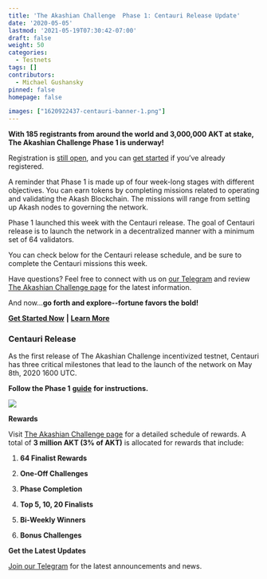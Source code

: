 ```yaml
---
title: 'The Akashian Challenge  Phase 1: Centauri Release Update'
date: '2020-05-05'
lastmod: '2021-05-19T07:30:42-07:00'
draft: false
weight: 50
categories:
  - Testnets
tags: []
contributors:
  - Michael Gushansky
pinned: false
homepage: false

images: ["1620922437-centauri-banner-1.png"]
---
```

**With 185 registrants from around the world and 3,000,000 AKT at stake, The Akashian Challenge Phase 1 is underway!** 

Registration is [still open](https://docs.google.com/forms/d/1oM8eQcaWkpt3nRLh_H0tvQ2AeLpgjkdLn6rfhKyrsJk/edit), and you can [get started](https://docs.akash.network/akashian/phase1) if you’ve already registered.  
  
A reminder that Phase 1 is made up of four week-long stages with different objectives. You can earn tokens by completing missions related to operating and validating the Akash Blockchain. The missions will range from setting up Akash nodes to governing the network.  
  
Phase 1 launched this week with the Centauri release. The goal of Centauri release is to launch the network in a decentralized manner with a minimum set of 64 validators.  
  
You can check below for the Centauri release schedule, and be sure to complete the Centauri missions this week.  
  
Have questions? Feel free to connect with us on [our Telegram](https://t.me/AkashNW) and review [The Akashian Challenge page](https://akash.network/challenge/) for the latest information.  
  
And now...**go forth and explore--fortune favors the bold!**

[**Get Started Now**](https://akash.network/akashian/docs) **|** [**Learn More**](https://akash.network/challenge/)

### **Centauri Release**

As the first release of The Akashian Challenge incentivized testnet, Centauri has three critical milestones that lead to the launch of the network on May 8th, 2020 1600 UTC.  
  
**Follow the Phase 1** [**guide**](https://akash.network/akashian/phase1/guide) **for instructions.**

![](https://www.datocms-assets.com/45776/1620922421-screen-shot-2020-05-05-at-7-08-22-am.png)

**Rewards**  
  
Visit [The Akashian Challenge page](https://akash.network/challenge/) for a detailed schedule of rewards. A total of **3 million AKT (3% of AKT)** is allocated for rewards that include:

1.  **64 Finalist Rewards**
    
2.  **One-Off Challenges**
    
3.  **Phase Completion**
    
4.  **Top 5, 10, 20 Finalists**
    
5.  **Bi-Weekly Winners**
    
6.  **Bonus Challenges**
    

**Get the Latest Updates**  
  
[Join our Telegram](https://t.me/AkashNW) for the latest announcements and news.
